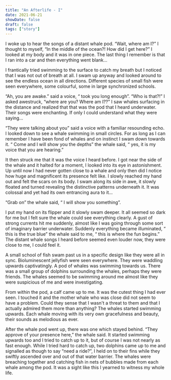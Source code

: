 ```yaml
---
title: "An Afterlife - I"
date: 2021-06-21
showDate: false
draft: false
tags: ["story"]
---
```


I woke up to hear the songs of a distant whale pod. “Wait, where am I?” I thought to myself, “In the
middle of the ocean?! How did I get here?” I looked at my body and it was in one piece. The last thing I
remember is that I ran into a car and then everything went blank...

I frantically tried swimming to the surface to catch my breath but I noticed that I was not out of breath
at all. I swam up anyway and looked around to see the endless ocean in all directions. Different species
of small fish were seen everywhere, some colourful, some in large synchronized schools.

“Ah, you are awake.” said a voice, “ took you long enough”. “Who is that?!” I asked awestruck, “where
are you? Where am I??” I saw whales surfacing in the distance and realized that that was the pod that I
heard underwater. Their songs were enchanting. If only I could understand what they were saying...

“They were talking about you” said a voice with a familiar resounding echo. I looked down to see a
whale swimming in small circles. For as long as I can remember I have been fond of whales and on
instinct I swam down towards it. “ Come and I will show you the depths” the whale said, “ yes, it is my
voice that you are hearing.”

It then struck me that it was the voice I heard before. I got near the side of the whale and it halted for a moment, I looked into its eye in astonishment. Up until now I had never gotten close to a whale and
only then did I notice how huge and magnificent its presence felt like. I slowly reached my hand out
and felt the scars on its body. I swam along its side in awe, it slowly floated and turned revealing the
distinctive patterns underneath it. It was colossal and yet had its own entrancing aura to it...

“Grab on” the whale said, “ I will show you something”.

I put my hand on its flipper and it slowly swam deeper. It all seemed so dark for me but I felt sure the
whale could see everything clearly. A gust of strong currents hit me suddenly, almost like I was going
through some sort of imaginary barrier underwater. Suddenly everything became illuminated, “ this is
the true blue” the whale said to me, “ this is where the fun begins.” The distant whale songs I heard
before seemed even louder now, they were close to me, I could feel it.

A small school of fish swam past us in a specific design like they were all in sync. Bioluminescent
jellyfish were seen everywhere. They were waddling upwards captivatingly. A pod of whales was
swimming towards us. There was a small group of dolphins surrounding the whales, perhaps they were
friends. The whales seemed to be swimming around me almost like they were suspicious of me and
were investigating.

From within the pod, a calf came up to me. It was the cutest thing I had ever seen. I touched it and the
mother whale who was close did not seem to have a problem. Could they sense that I wasn't a threat
to them and that I actually admired them more than anything? The whales started swimming upwards.
Each whale moving with its very own gracefulness and beauty, their sounds as melodious as ever.

After the whale pod went up, there was one which stayed behind. “They approve of your presence
here,” the whale said. It started swimming upwards too and I tried to catch up to it, but of course I was
not nearly as fast enough. While I tried hard to catch up, two dolphins came up to me and signalled as
though to say “need a ride?”, I held on to their fins while they swiftly ascended over and out of that
water barrier. The whales were breaching together and catching fish in nets of bubbles made from each
whale among the pod. It was a sight like this I yearned to witness my whole life.
